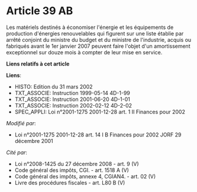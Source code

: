 # Article 39 AB

Les matériels destinés à économiser l'énergie et les équipements de production d'énergies renouvelables qui figurent sur une
liste établie par arrêté conjoint du ministre du budget et du ministre de l'industrie, acquis ou fabriqués avant le 1er
janvier 2007 peuvent faire l'objet d'un amortissement exceptionnel sur douze mois à compter de leur mise en service.

**Liens relatifs à cet article**

**Liens**:

  - HISTO: Edition du 31 mars 2002
  - TXT_ASSOCIE: Instruction 1999-05-14 4D-1-99
  - TXT_ASSOCIE: Instruction 2001-06-20 4D-1-01
  - TXT_ASSOCIE: Instruction 2002-02-12 4D-2-02
  - SPEC_APPLI: Loi n°2001-1275 2001-12-28 art. 1 II Finances pour 2002

_Modifié par_:

  - Loi n°2001-1275 2001-12-28 art. 14 I B Finances pour 2002 JORF 29 décembre 2001

_Cité par_:

  - Loi n°2008-1425 du 27 décembre 2008 - art. 9 (V)
  - Code général des impôts, CGI. - art. 1518 A (V)
  - Code général des impôts, annexe 4, CGIAN4. - art. 02 (V)
  - Livre des procédures fiscales - art. L80 B (V)
